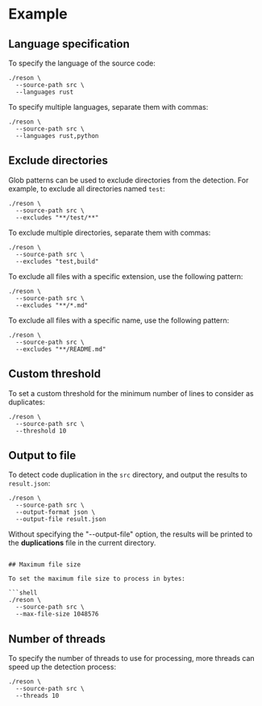 # Example

## Language specification

To specify the language of the source code:

```shell
./reson \
  --source-path src \
  --languages rust
```

To specify multiple languages, separate them with commas:

```shell
./reson \
  --source-path src \
  --languages rust,python
```

## Exclude directories

Glob patterns can be used to exclude directories from the detection. For example, to exclude all directories named `test`:

```shell
./reson \
  --source-path src \
  --excludes "**/test/**"
```

To exclude multiple directories, separate them with commas:

```shell
./reson \
  --source-path src \
  --excludes "test,build"
```

To exclude all files with a specific extension, use the following pattern:

```shell
./reson \
  --source-path src \
  --excludes "**/*.md"
```

To exclude all files with a specific name, use the following pattern:

```shell
./reson \
  --source-path src \
  --excludes "**/README.md"
```

## Custom threshold

To set a custom threshold for the minimum number of lines to consider as duplicates:

```shell
./reson \
  --source-path src \
  --threshold 10
```

## Output to file

To detect code duplication in the `src` directory, and output the results to `result.json`:

```shell
./reson \
  --source-path src \
  --output-format json \
  --output-file result.json
```

Without specifying the "--output-file" option, the results will be printed to the **duplications** file in the current directory.

```shell

## Maximum file size

To set the maximum file size to process in bytes:

```shell
./reson \
  --source-path src \
  --max-file-size 1048576
```

## Number of threads

To specify the number of threads to use for processing, more threads can speed up the detection process:

```shell
./reson \
  --source-path src \
  --threads 10
```